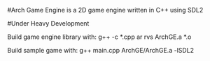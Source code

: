 #Arch Game Engine is a 2D game engine written in C++ using SDL2

#Under Heavy Development

Build game engine library with:
g++ -c *.cpp
ar rvs ArchGE.a *.o

Build sample game with:
g++ main.cpp ArchGE/ArchGE.a -lSDL2
